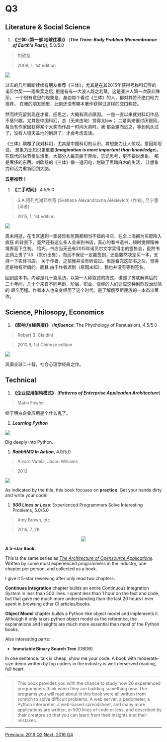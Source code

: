 # Q3

## Literature & Social Science
1. **《三体: (第一部 地球往事)》** (***The Three-Body Problem (Remembrance of Earth's Past)***), 5.0/5.0

  > 刘欣慈

  > 2008, 1, 1st edition

  <img src="images/three_body_1.jpg">

  过去的几年断断续续有朋友推荐《三体》，尤其是在其2015年获得号称科幻界的
  诺贝尔奖——雨果奖之后, 更是有有一大波人趋之若鹜。这是亚洲人第一次获此殊荣。
  一个很有意思的现象是，身边每个看过《三体》的人，都对其赞不绝口倾力推荐。
  在我的朋友圈里，此前还没有哪本著作获得过这样的交口称赞。

  然而终究留到现在才看，细思之，大概有两点原因。
  一是一直以来就对科幻作品不感兴趣，尤其是中国科幻，总（无来由地）觉得太low；
  二是素来很讨厌跟风，每当有作家因获得某个大奖而作品一时间大卖时，我
  都会避而远之，等到风头过了，没有人铺天盖地的刷屏了，才会考虑去读。

  《三体》颠覆了我对科幻，尤其是中国科幻的认识，其想象力让人惊叹。爱因斯坦说，
  想象力比知识更重要(***Imagination is more important than knowledge***)。
  在现代的快节奏生活里，大部分人每天疲于奔命，忘记思考，更不要说想象，
  那是奢侈的东西。刘欣慈的《三体》像一道闪电，划破了黑暗麻木的生活，
  让想象力和活力重新回到大脑。

  **五星推荐！**


1. **《二手时间》** 4.5/5.0

  > S.A.阿列克谢耶维奇 (Svetlana Alexandravna Alexievich) (作者), 吕宁思 (译者)

  > 2015, 1, 1st edition

  <img src="images/2nd_hand_time.jpg">

  周末闲逛，在市区遇到一家装饰和氛围都相当不错的书店，在全上海都为买房陷入疯狂
  的背景下，竟然还有这么多人会来到书店，真心的看书选书，顿时觉得精神境界高下立判。
  恰巧，书店当天还有2015年诺贝尔文学奖得主的签售会，虽然书比网上贵了1/3
  （原价出售），而且不保证一定能签到，还是毅然决定买一本，支持一下实体书店。
  关于作者，之前我并没有听说过。但是看完这部书之后，觉得还是物有所值的。而且
  由于作者迟到（原因未知），我也并没有等到签名。

  回到这本书。内容是几十篇采访，以第一人称叙述的方式，讲述了苏联解体后的
  二十年间，几十个来自不同年龄、阶层、职业、信仰的人们适应这种剧烈政治动荡的
  艰辛历程。作者本人也亲身经历了这个时代。是了解俄罗斯民族的一本杰出著作。


## Science, Philosopy, Economics
1. **《影响力(经典版)》** (***Influence***: The Phychology of Persuasion), 4.5/5.0

  > Robert B. Cialdini

  > 2010,9, 1st Chinese edition

  <img src="images/influence.jpg">

  风靡全球二十载，社会心理学经典之作。

## Technical
1. **《企业应用架构模式》** (***Patterns of Enterprise Application Architecture***)

  > Matin Fowler

  终于明白企业应用是个什么鬼了。

1. ***Learning Python***

  <img src="images/learning_python_5th.jpg">

  Dig deeply into Python.

1. ***RabbitMQ In Action***, 4.0/5.0

  > Alvaro Videla, Jason Williams

  > 2012

  <img src="images/rabbitmq_in_action.jpg">

  As indicated by the title, this book focuses on **practice**. Get your hands
  dirty and write your code!

1. ***500 Lines or Less***: Experienced Programmers Solve Interesting Problems, 5.0/5.0

  > Amy Brown, etc

  > 2016, 7, 28

  <p align="center"><img src="images/500_lines_or_less.jpg"></p>

  **A 5-star Book.**

  This is the same series as [*The Architecture of Opensource Applications*](http://aosabook.org/en/index.html).
  Written by some most experienced programmers in the industry, one chapter per person, and collected as a book.

  I give it 5-star reviewing after only read two chapters:

  **Continues Integration** chapter builds
  an entire Continuous Integration System in less than 500 lines. I spent less
  than 1 hour on the text and code, but that gave me much more understanding
  than the last 20 hours I ever spent in browsing other CI articles/books.

  **Object Model** chapter builds a Python-like object model and implements it.
  Although it only takes python object model as the reference, the explanations
  and insights are much more essential than most of the Python books.

  Also interesting parts:

   * **Immutable Binary Search Tree** (DBDB)

  In one sentence: talk is cheap, show me your code. A book with moderate-size
  demo written by top coders in the industry is well derserved reading, full heart.

  ----------

  > This book provides you with the chance to study how 26 experienced
  programmers think when they are building something new. The programs you
  will read about in this book were all written from scratch to solve difficult problems.
  A web server, a pedometer, a Python interpreter, a web-based spreadsheet,
  and many more applications are written, in 500 lines of code or less,
  and described by their creators so that you can learn from their insights and their mistakes.

---------------------------------------------------
  [Previous: 2016 Q2](2016_Q2.md)           [Next: 2016 Q4](2016_Q4.md)
